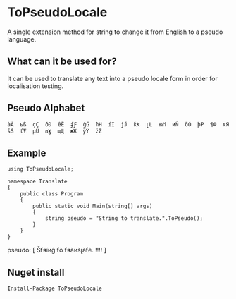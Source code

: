 ﻿# ToPseudoLocale
A single extension method for string to change it from English to a pseudo language. 

## What can it be used for?
It can be used to translate any text into a pseudo locale form in order for localisation testing.

## Pseudo Alphabet

    àÀ  ьß  çÇ  ðÐ  êË  ʄƑ  ĝĜ  ħĦ  íÍ  ĵĴ  ƙƘ  լԼ  ᵯϺ  иÑ  õÖ  þƤ  ¶Ф  яЯ  šŠ  ťŦ  µÛ  ᵿƔ  щЩ  жЖ  ÿÝ  žŽ
	
## Example

    using ToPseudoLocale;
	
    namespace Translate
    {
        public class Program
        {
            public static void Main(string[] args)
            {
                string pseudo = "String to translate.".ToPseudo();
            }
        }
    }
	
pseudo: [ Šťяíиĝ ťõ ťяàиšլàťê. !!!! ]

## Nuget install

    Install-Package ToPseudoLocale 
